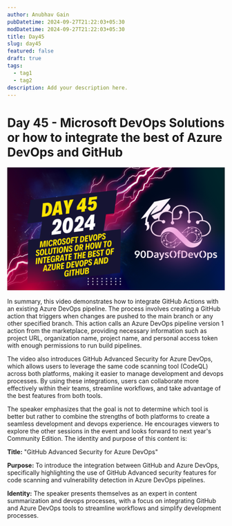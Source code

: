 ```yaml
---
author: Anubhav Gain
pubDatetime: 2024-09-27T21:22:03+05:30
modDatetime: 2024-09-27T21:22:03+05:30
title: Day45
slug: day45
featured: false
draft: true
tags:
  - tag1
  - tag2
description: Add your description here.
---
```


# Day 45 - Microsoft DevOps Solutions or how to integrate the best of Azure DevOps and GitHub

[![Watch the video](thumbnails/day45.png)](https://www.youtube.com/watch?v=NqGUVOSRe6g)

In summary, this video demonstrates how to integrate GitHub Actions with an existing Azure DevOps pipeline. The process involves creating a GitHub action that triggers when changes are pushed to the main branch or any other specified branch. This action calls an Azure DevOps pipeline version 1 action from the marketplace, providing necessary information such as project URL, organization name, project name, and personal access token with enough permissions to run build pipelines.

The video also introduces GitHub Advanced Security for Azure DevOps, which allows users to leverage the same code scanning tool (CodeQL) across both platforms, making it easier to manage development and devops processes. By using these integrations, users can collaborate more effectively within their teams, streamline workflows, and take advantage of the best features from both tools.

The speaker emphasizes that the goal is not to determine which tool is better but rather to combine the strengths of both platforms to create a seamless development and devops experience. He encourages viewers to explore the other sessions in the event and looks forward to next year's Community Edition.
The identity and purpose of this content is:

**Title:** "GitHub Advanced Security for Azure DevOps"

**Purpose:** To introduce the integration between GitHub and Azure DevOps, specifically highlighting the use of GitHub Advanced security features for code scanning and vulnerability detection in Azure DevOps pipelines.

**Identity:** The speaker presents themselves as an expert in content summarization and devops processes, with a focus on integrating GitHub and Azure DevOps tools to streamline workflows and simplify development processes.
